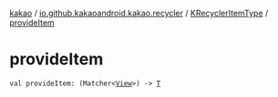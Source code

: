 [kakao](../../index.md) / [io.github.kakaoandroid.kakao.recycler](../index.md) / [KRecyclerItemType](index.md) / [provideItem](./provide-item.md)

# provideItem

`val provideItem: (Matcher<`[`View`](https://developer.android.com/reference/android/view/View.html)`>) -> `[`T`](index.md#T)